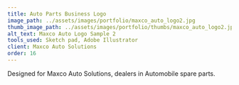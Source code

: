 ```yaml
---
title: Auto Parts Business Logo
image_path: ../assets/images/portfolio/maxco_auto_logo2.jpg
thumb_image_path: ../assets/images/portfolio/thumbs/maxco_auto_logo2.jpg
alt_text: Maxco Auto Logo Sample 2
tools_used: Sketch pad, Adobe Illustrator
client: Maxco Auto Solutions
order: 16
---
```

Designed for Maxco Auto Solutions, dealers in Automobile spare parts.
